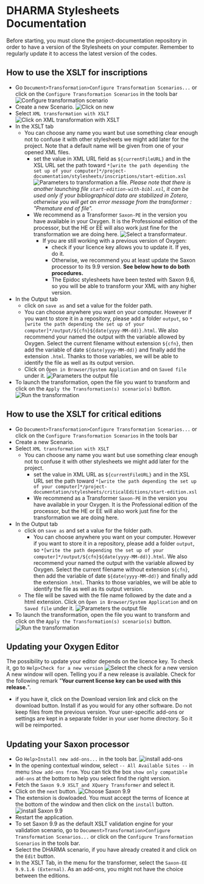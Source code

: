 # DHARMA Stylesheets Documentation

Before starting, you must clone the project-documentation repository in order to have a version of the Stylesheets on your computer. Remember to regularly update it to access the latest version of the codes.

## How to use the XSLT for inscriptions
- Go `Document>Transformation>Configure Transformation Scenarios...` or click on the `Configure Transformation Scenarios` in the tools bar
![Configure transformation scenario](https://github.com/erc-dharma/project-documentation/blob/master/stylesheets/images/transformationScenario01.png)
- Create a new Scenario. ![Click on new](https://github.com/erc-dharma/project-documentation/blob/master/stylesheets/images/transformationScenario02.png)
- Select `XML transformation with XSLT`![Click on XML transformation with XSLT](https://github.com/erc-dharma/project-documentation/blob/master/stylesheets/images/transformationScenario03.png)
- In the XSLT tab
  - You can choose any name you want but use something clear enough not to confuse it with other stylesheets we might add later for the project. Note that a default name will be given from one of your opened XML files.
    - set the value in XML URL field  as `${currentFileURL}` and in the XSL URL set the path toward  `*[write the path depending the set up of your computer]*/project-documentation/stylesheets/inscriptions/start-edition.xsl` ![Parameters to transformation a file](https://github.com/erc-dharma/project-documentation/blob/master/stylesheets/images/transformationScenario04.png). *Please note that there is another launching file `start-edition-with-bibl.xsl`, it can be used only if your bibliographical data are stabilized in Zotero, otherwise you will get an error message from the transformer : "Premature end of file".*
    - We recommend as a Transformer  `Saxon-PE` in the version you have available in your Oxygen. It is the Professional edition of the processor, but the HE or EE will also work just fine for the transformation we are doing here. ![Select a transformateur](https://github.com/erc-dharma/project-documentation/blob/master/stylesheets/images/transformationScenario04.png).
      - If you are still working with a previous version of Oxygen:
          - check if your licence key allows you to update it. If yes, do it.
          - Otherwise, we recommend you at least update the Saxon processor to its 9.9 version. **See below how to do both procedures.**
          - The Epidoc stylesheets have been tested with Saxon 9.6, so you will be able to transform your XML with any higher version.
- In the Output tab
    - click on `save as` and set a value for the folder path.
    - You can choose anywhere you want on your computer. However if you want to store it in a repository, please add a folder `output`, so `*[write the path depending the set up of your computer]*/output/${cfn}${date(yyyy-MM-dd)}.html`.
    We also recommend your named the output with the variable allowed by Oxygen. Select the current filename without extension `${cfn}`, then add the variable of date `${date(yyyy-MM-dd)}` and finally add the extension `.html`. Thanks to those variables, we will be able to identify the file as well as its output version.
    - Click on `Òpen in Browser/System Application` and on `Saved file` under it. ![Parameters the output file](https://github.com/erc-dharma/project-documentation/blob/master/stylesheets/images/transformationScenario06.png)
- To launch the transformation, open the file you want to transform and click on the `Apply the Transformation(s) scenario(s)` button.![Run the transformation](https://github.com/erc-dharma/project-documentation/blob/master/stylesheets/images/transformationScenario07.png)

## How to use the XSLT for critical editions
- Go `Document>Transformation>Configure Transformation Scenarios...` or click on the `Configure Transformation Scenarios` in the tools bar
- Create a new Scenario.
- Select `XML transformation with XSLT`
  - You can choose any name you want but use something clear enough not to confuse it with other stylesheets we might add later for the project.
    - set the value in XML URL as `${currentFileURL}` and in the XSL URL set the path toward  `*[write the path depending the set up of your computer]*/project-documentation/stylesheets/criticalEditions/start-edition.xsl`
    - We recommend as a Transformer  `Saxon-PE` in the version you have available in your Oxygen. It is the Professional edition of the processor, but the HE or EE will also work just fine for the transformation we are doing here.
- In the Output tab
    - click on `save as` and set a value for the folder path.
      - You can choose anywhere you want on your computer. However if you want to store it in a repository, please add a folder `output`, so `*[write the path depending the set up of your computer]*/output/${cfn}${date(yyyy-MM-dd)}.html`.
      We also recommend your named the output with the variable allowed by Oxygen. Select the current filename without extension `${cfn}`, then add the variable of date `${date(yyyy-MM-dd)}` and finally add the extension `.html`. Thanks to those variables, we will be able to identify the file as well as its output version.
    - The file will be saved with the file name followed by the date and a html extension. Click on `Òpen in Browser/System Application` and on `Saved file` under it. ![Parameters the output file](https://github.com/erc-dharma/project-documentation/blob/master/stylesheets/images/transformationScenario06.png)
- To launch the transformation, open the file you want to transform and click on the `Apply the Transformation(s) scenario(s)` button.![Run the transformation](https://github.com/erc-dharma/project-documentation/blob/master/stylesheets/images/transformationScenario07.png)

## Updating your Oxygen Editor
The possibility to update your editor depends on the licence key. To check it, go to  `Help>Check for a new version` ![Select the check for a new version](https://github.com/erc-dharma/project-documentation/blob/master/stylesheets/images/transformationScenario08.png)
A new window will open. Telling you if a new release is available. Check for the following remark "**Your current license key can be used with this release.**".
- if you have it, click on the Download version link and click on the download button. Install if as you would for any other software.
Do not keep files from the previous version. Your user-specific add-ons or settings are kept in a separate folder in your user home directory. So it will be reimported.

## Updating your Saxon processor
- Go `Help>Install new add-ons...` in the tools bar.
![install add-ons](https://github.com/erc-dharma/project-documentation/blob/master/stylesheets/images/transformationScenario09.png)
- In the opening contextual window, select `-- All Available Sites --` in menu `Show add-ons from`. You can tick the box `show only compatible add-ons` at the bottom to help you select find the right version.
- Fetch the `Saxon 9.9 XSLT and XQuery Transformer` and select it.
- Click on the `next` button.
![Choose Saxon 9.9](https://github.com/erc-dharma/project-documentation/blob/master/stylesheets/images/transformationScenario10.png)
- The extension is dowloaded. You must accept the terms of licence at the bottom of the window and then click on the `install` button.
![install Saxon 9.9](https://github.com/erc-dharma/project-documentation/blob/master/stylesheets/images/transformationScenario11.png)
- Restart the application.
- To set Saxon 9.9 as the default XSLT validation engine for your validation scenario, go to `Document>Transformation>Configure Transformation Scenarios...` or click on the `Configure Transformation Scenarios` in the tools bar.
- Select the DHARMA scenario, if you have already created it and click on the `Edit` button.
- In the XSLT Tab, in the menu for the transformer, select the `Saxon-EE 9.9.1.6 (External)`. As an add-ons, you might not have the choice between the editions.
